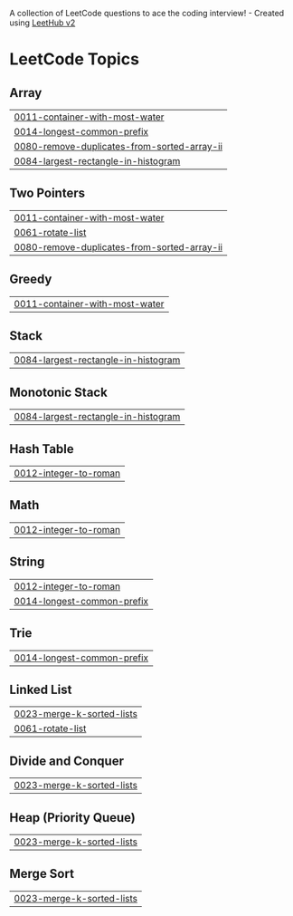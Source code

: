 A collection of LeetCode questions to ace the coding interview! - Created using [LeetHub v2](https://github.com/arunbhardwaj/LeetHub-2.0)
<!---LeetCode Topics Start-->
# LeetCode Topics
## Array
|  |
| ------- |
| [0011-container-with-most-water](https://github.com/parnikagupta15/Leetcode/tree/master/0011-container-with-most-water) |
| [0014-longest-common-prefix](https://github.com/parnikagupta15/Leetcode/tree/master/0014-longest-common-prefix) |
| [0080-remove-duplicates-from-sorted-array-ii](https://github.com/parnikagupta15/Leetcode/tree/master/0080-remove-duplicates-from-sorted-array-ii) |
| [0084-largest-rectangle-in-histogram](https://github.com/parnikagupta15/Leetcode/tree/master/0084-largest-rectangle-in-histogram) |
## Two Pointers
|  |
| ------- |
| [0011-container-with-most-water](https://github.com/parnikagupta15/Leetcode/tree/master/0011-container-with-most-water) |
| [0061-rotate-list](https://github.com/parnikagupta15/Leetcode/tree/master/0061-rotate-list) |
| [0080-remove-duplicates-from-sorted-array-ii](https://github.com/parnikagupta15/Leetcode/tree/master/0080-remove-duplicates-from-sorted-array-ii) |
## Greedy
|  |
| ------- |
| [0011-container-with-most-water](https://github.com/parnikagupta15/Leetcode/tree/master/0011-container-with-most-water) |
## Stack
|  |
| ------- |
| [0084-largest-rectangle-in-histogram](https://github.com/parnikagupta15/Leetcode/tree/master/0084-largest-rectangle-in-histogram) |
## Monotonic Stack
|  |
| ------- |
| [0084-largest-rectangle-in-histogram](https://github.com/parnikagupta15/Leetcode/tree/master/0084-largest-rectangle-in-histogram) |
## Hash Table
|  |
| ------- |
| [0012-integer-to-roman](https://github.com/parnikagupta15/Leetcode/tree/master/0012-integer-to-roman) |
## Math
|  |
| ------- |
| [0012-integer-to-roman](https://github.com/parnikagupta15/Leetcode/tree/master/0012-integer-to-roman) |
## String
|  |
| ------- |
| [0012-integer-to-roman](https://github.com/parnikagupta15/Leetcode/tree/master/0012-integer-to-roman) |
| [0014-longest-common-prefix](https://github.com/parnikagupta15/Leetcode/tree/master/0014-longest-common-prefix) |
## Trie
|  |
| ------- |
| [0014-longest-common-prefix](https://github.com/parnikagupta15/Leetcode/tree/master/0014-longest-common-prefix) |
## Linked List
|  |
| ------- |
| [0023-merge-k-sorted-lists](https://github.com/parnikagupta15/Leetcode/tree/master/0023-merge-k-sorted-lists) |
| [0061-rotate-list](https://github.com/parnikagupta15/Leetcode/tree/master/0061-rotate-list) |
## Divide and Conquer
|  |
| ------- |
| [0023-merge-k-sorted-lists](https://github.com/parnikagupta15/Leetcode/tree/master/0023-merge-k-sorted-lists) |
## Heap (Priority Queue)
|  |
| ------- |
| [0023-merge-k-sorted-lists](https://github.com/parnikagupta15/Leetcode/tree/master/0023-merge-k-sorted-lists) |
## Merge Sort
|  |
| ------- |
| [0023-merge-k-sorted-lists](https://github.com/parnikagupta15/Leetcode/tree/master/0023-merge-k-sorted-lists) |
<!---LeetCode Topics End-->